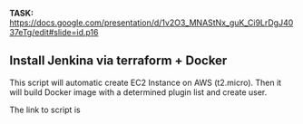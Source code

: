**TASK:** https://docs.google.com/presentation/d/1v2O3_MNAStNx_guK_Ci9LrDgJ4037eTg/edit#slide=id.p16

## Install Jenkina via terraform + Docker

This script will automatic create EC2 Instance on AWS (t2.micro). Then it will build Docker image with a determined plugin list and create user. 

The link to script is 
